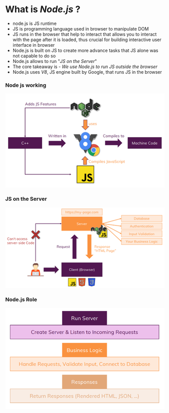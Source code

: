 # What is *Node.js* ?
- node.js is JS runtime
- JS is programming language used in browser to manipulate DOM
- JS runs in the browser that help to interact that allows you to interact with the page after it is loaded, thus crucial for building interactive user interface in browser
- Node.js is built on JS to create more advance tasks that JS alone was not capable to do so
- Node.js allows to run "*JS on the Server*"
- The core takeaway is - *We use Node.js to run JS outside the browser*
- Node.js uses *V8*, JS engine built by Google, that runs JS in the browser
### Node js working
![working of Node.js](./screen_shots/working_nodejs.png)

### JS on the Server
![JS on the Server](./screen_shots/js_on_server.png)

### Node.js Role
![Node.js Role](screen_shots/nodejs_role.png)